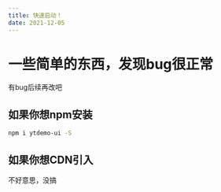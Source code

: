 ```yaml
---
title: 快速启动！
date: 2021-12-05 
---
```

# 一些简单的东西，发现bug很正常
有bug后续再改吧
## 如果你想npm安装

```bash
npm i ytdemo-ui -S
```





## 如果你想CDN引入

不好意思，没搞